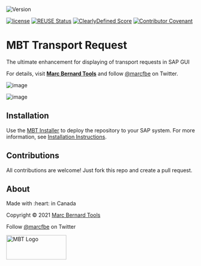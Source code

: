 ![Version](https://img.shields.io/endpoint?url=https%3A%2F%2Fshield.abap.space%2Fversion-shield-json%2Fgithub%2FMarc-Bernard-Tools%2FMBT-Transport-Request%2Fsrc%2F%2523mbtools%2523cl_tool_bc_cts_req.clas.abap&label=Version&color=blue)

[![license](https://img.shields.io/github/license/Marc-Bernard-Tools/MBT-Transport-Request?color=green)](LICENSE)
[![REUSE Status](https://api.reuse.software/badge/github.com/Marc-Bernard-Tools/MBT-Transport-Request)](https://api.reuse.software/info/github.com/Marc-Bernard-Tools/MBT-Transport-Request)
[![ClearlyDefined Score](https://img.shields.io/clearlydefined/score/git/github/marc-bernard-tools/MBT-Transport-Request/25c590d7e6d6e26e1183087890744ec76ac4c7a3?label=ClearlyDefined%20Score)](https://clearlydefined.io/definitions/git/github/marc-bernard-tools/MBT-Transport-Request/25c590d7e6d6e26e1183087890744ec76ac4c7a3)
[![Contributor Covenant](https://img.shields.io/badge/Contributor%20Covenant-2.0-4baaaa.svg?color=green)](CODE_OF_CONDUCT.md)

# MBT Transport Request

The ultimate enhancement for displaying of transport requests in SAP GUI

For details, visit **[Marc Bernard Tools](https://marcbernardtools.com/downloads/mbt-transport-request)** and follow [@marcfbe](https://twitter.com/marcfbe) on Twitter.

![image](https://user-images.githubusercontent.com/59966492/146286910-5380e1d2-0593-40d2-b5aa-afef4aa2adb5.png)

![image](https://user-images.githubusercontent.com/59966492/146286958-7f1cd897-dae1-44ca-b0f3-f88ecfec62de.png)

## Installation

Use the [MBT Installer](https://marcbernardtools.com/downloads/mbt-installer/) to deploy the repository to your SAP system. For more information, see 
[Installation Instructions](https://marcbernardtools.com/docs/marc-bernard-tools/installation/).

## Contributions

All contributions are welcome! Just fork this repo and create a pull request. 

## About

<p>Made with :heart: in Canada</p>
<p>Copyright © 2021 <a href="https://marcbernardtools.com/">Marc Bernard Tools</a></p>
<p>Follow <a href="https://twitter.com/marcfbe">@marcfbe</a> on Twitter</p>
<p><a href="https://marcbernardtools.com/"><img width="160" height="65" src="https://marcbernardtools.com/info/MBT_Logo_640x250_on_Gray.png" alt="MBT Logo"></a></p>
